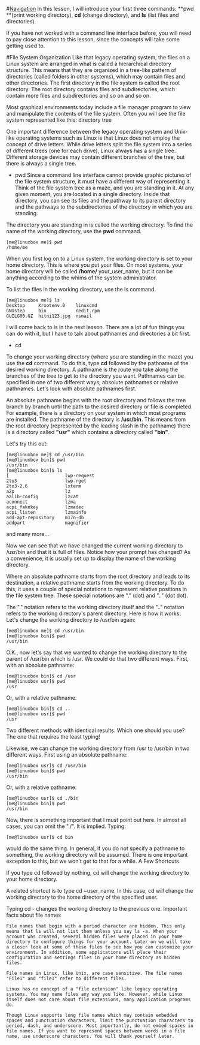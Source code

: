 #[Navigation](http://linuxcommand.org/lc3_lts0020.php)
In this lesson, I will introduce your first three commands: **pwd **(print working directory), **cd** (change directory), and **ls** (list files and directories).

If you have not worked with a command line interface before, you will need to pay close attention to this lesson, since the concepts will take some getting used to.

#File System Organization
Like that legacy operating system, the files on a Linux system are arranged in what is called a hierarchical directory structure. This means that they are organized in a tree-like pattern of directories (called folders in other systems), which may contain files and other directories. The first directory in the file system is called the root directory. The root directory contains files and subdirectories, which contain more files and subdirectories and so on and so on.

Most graphical environments today include a file manager program to view and manipulate the contents of the file system. Often you will see the file system represented like this:
directory tree

One important difference between the legacy operating system and Unix-like operating systems such as Linux is that Linux does not employ the concept of drive letters. While drive letters split the file system into a series of different trees (one for each drive), Linux always has a single tree. Different storage devices may contain different branches of the tree, but there is always a single tree.

 * pwd
Since a command line interface cannot provide graphic pictures of the file system structure, it must have a different way of representing it. Think of the file system tree as a maze, and you are standing in it. At any given moment, you are located in a single directory. Inside that directory, you can see its files and the pathway to its parent directory and the pathways to the subdirectories of the directory in which you are standing.

The directory you are standing in is called the working directory. To find the name of the working directory, use the **pwd** command.
```shell
[me@linuxbox me]$ pwd
/home/me
```
When you first log on to a Linux system, the working directory is set to your home directory. This is where you put your files. On most systems, your home directory will be called **/home/** your_user_name, but it can be anything according to the whims of the system administrator.

To list the files in the working directory, use the ls command.
```shell
[me@linuxbox me]$ ls
Desktop     Xrootenv.0    linuxcmd
GNUstep     bin           nedit.rpm
GUILG00.GZ  hitni123.jpg  nsmail
```
I will come back to ls in the next lesson. There are a lot of fun things you can do with it, but I have to talk about pathnames and directories a bit first.
 * cd

To change your working directory (where you are standing in the maze) you use the **cd** command. To do this, type **cd** followed by the pathname of the desired working directory. A pathname is the route you take along the branches of the tree to get to the directory you want. Pathnames can be specified in one of two different ways; absolute pathnames or relative pathnames. Let's look with absolute pathnames first.

An absolute pathname begins with the root directory and follows the tree branch by branch until the path to the desired directory or file is completed. For example, there is a directory on your system in which most programs are installed. The pathname of the directory is **/usr/bin**. This means from the root directory (represented by the leading slash in the pathname) there is a directory called **"usr"** which contains a directory called **"bin"**.

Let's try this out:
```shell
[me@linuxbox me]$ cd /usr/bin
[me@linuxbox bin]$ pwd
/usr/bin
[me@linuxbox bin]$ ls
[                     lwp-request
2to3                  lwp-rget
2to3-2.6              lxterm
a2p                   lz
aalib-config          lzcat
aconnect              lzma
acpi_fakekey          lzmadec
acpi_listen           lzmainfo
add-apt-repository    m17n-db
addpart               magnifier
```
and many more...

Now we can see that we have changed the current working directory to /usr/bin and that it is full of files. Notice how your prompt has changed? As a convenience, it is usually set up to display the name of the working directory.

Where an absolute pathname starts from the root directory and leads to its destination, a relative pathname starts from the working directory. To do this, it uses a couple of special notations to represent relative positions in the file system tree. These special notations are "." (dot) and ".." (dot dot).

The "." notation refers to the working directory itself and the ".." notation refers to the working directory's parent directory. Here is how it works. Let's change the working directory to /usr/bin again:
```shell
[me@linuxbox me]$ cd /usr/bin
[me@linuxbox bin]$ pwd
/usr/bin
```
O.K., now let's say that we wanted to change the working directory to the parent of /usr/bin which is /usr. We could do that two different ways. First, with an absolute pathname:
```shell
[me@linuxbox bin]$ cd /usr
[me@linuxbox usr]$ pwd
/usr
```
Or, with a relative pathname:
```shell
[me@linuxbox bin]$ cd ..
[me@linuxbox usr]$ pwd
/usr
```
Two different methods with identical results. Which one should you use? The one that requires the least typing!

Likewise, we can change the working directory from /usr to /usr/bin in two different ways. First using an absolute pathname:
```shell
[me@linuxbox usr]$ cd /usr/bin
[me@linuxbox bin]$ pwd
/usr/bin
```
Or, with a relative pathname:
```shell
[me@linuxbox usr]$ cd ./bin
[me@linuxbox bin]$ pwd
/usr/bin
```
Now, there is something important that I must point out here. In almost all cases, you can omit the "./". It is implied. Typing:
```shell
[me@linuxbox usr]$ cd bin
```
would do the same thing. In general, if you do not specify a pathname to something, the working directory will be assumed. There is one important exception to this, but we won't get to that for a while.
A Few Shortcuts

If you type cd followed by nothing, cd will change the working directory to your home directory.

A related shortcut is to type cd ~user_name. In this case, cd will change the working directory to the home directory of the specified user.

Typing cd - changes the working directory to the previous one.
Important facts about file names

    File names that begin with a period character are hidden. This only means that ls will not list them unless you say ls -a. When your account was created, several hidden files were placed in your home directory to configure things for your account. Later on we will take a closer look at some of these files to see how you can customize your environment. In addition, some applications will place their configuration and settings files in your home directory as hidden files.

    File names in Linux, like Unix, are case sensitive. The file names "File1" and "file1" refer to different files.

    Linux has no concept of a "file extension" like legacy operating systems. You may name files any way you like. However, while Linux itself does not care about file extensions, many application programs do.

    Though Linux supports long file names which may contain embedded spaces and punctuation characters, limit the punctuation characters to period, dash, and underscore. Most importantly, do not embed spaces in file names. If you want to represent spaces between words in a file name, use underscore characters. You will thank yourself later.



